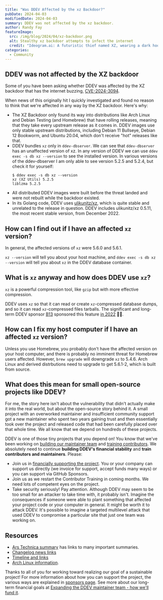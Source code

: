 ```yaml
---
title: "Was DDEV Affected by the xz Backdoor?"
pubDate: 2024-04-03
modifiedDate: 2024-04-03
summary: DDEV was not affected by the xz backdoor.
author: Randy Fay
featureImage:
  src: /img/blog/2024/04/xz-backdoor.png
  alt: Stealthy xz backdoor attempts to infect the internet
  credit: "Ideogram.ai: A futuristic thief named XZ, wearing a dark hoodie and armed with a sleek high-tech device. The device glows with a menacing red light, as XZ stealthily navigates the complex web of interconnected computers, searching for vulnerable targets."
categories:
  - Community
---
```


## DDEV was not affected by the XZ backdoor

Some of you have been asking whether DDEV was affected by the XZ backdoor that has the internet buzzing, [CVE-2024-3094](https://nvd.nist.gov/vuln/detail/CVE-2024-3094).

When news of this originally hit I quickly investigated and found no reason to think that we're affected in any way by the XZ backdoor. Here's why:

- The XZ Backdoor only found its way into distributions like Arch Linux and Debian Testing (and Homebrew) that have rolling releases, meaning that they take every upstream release as it comes in. DDEV images use only stable upstream distributions, including Debian 11 Bullseye, Debian 12 Bookworm, and Ubuntu 20.04, which don't receive "hot" releases like that.
- DDEV bundles `xz` only in `ddev-dbserver`. We can see that `ddev-dbserver` has an unaffected version of xz. In any version of DDEV we can use `ddev exec -s db xz --version` to see the installed version. In various versions of the ddev-dbserver I am only able to see version 5.2.5 and 5.2.4, but check it for yourself:
  ```
  $ ddev exec -s db xz --version
  xz (XZ Utils) 5.2.5
  liblzma 5.2.5
  ```
- All distributed DDEV images were built before the threat landed and were not rebuilt while the backdoor existed.
- In its Golang code, DDEV uses [ulikunitz/xz](https://github.com/ulikunitz/xz), which is quite stable and unrelated to the release in question. DDEV includes ulikunitz/xz 0.5.11, the most recent stable version, from December 2022.

## How can I find out if I have an affected `xz` version?

In general, the affected versions of `xz` were 5.6.0 and 5.6.1.

`xz --version` will tell you about your host machine, and `ddev exec -s db xz --version` will tell you about `xz` in the DDEV database container.

## What is `xz` anyway and how does DDEV use `xz`?

`xz` is a powerful compression tool, like `gzip` but with more effective compression.

DDEV uses `xz` so that it can read or create `xz`-compressed database dumps, and so it can read `xz`-compressed files tarballs. The significant and long-term DDEV sponsor [B13](https://b13.com/) sponsored this feature [in 2022](https://github.com/ddev/ddev/pull/3721) 🙏🏼.

## How can I fix my host computer if I have an affected `xz` version?

Unless you use Homebrew, you probably don't have the affected version on your host computer, and there is probably no imminent threat for Homebrew users affected. However, `brew upgrade` will downgrade `xz` to 5.4.6. Arch Linux and derived distrbutions need to upgrade to get 5.6.1-2, which is built from source.

## What does this mean for small open-source projects like DDEV?

For me, the story here isn't about the vulnerability that didn't actually make it into the real world, but about the open-source story behind it. A small project with an overworked maintainer and insufficient community support got a new maintainer who spent two years gaining trust and then essentially took over the project and released code that had been carefully placed over that whole time. We all know that we depend on hundreds of these projects.

DDEV is one of those tiny projects that you depend on! You know that we've been working on [building our maintainer team](expanding-ddev-maintainer-team.md) and [training contributors](contributor-training.md). We absolutely need to continue **building DDEV's financial stability** and **train contributors and maintainers**. Please:

- Join us in [financially supporting the project](https://github.com/sponsors/ddev). You or your company can support us directly (we invoice for support, accept funds many ways) or you can support via GitHub Sponsors.
- Join us as we restart the Contributor Training in coming months. We need lots of competent eyes on the project.
- Take security seriously! Pay attention. Although DDEV may seem to be too small for an attacker to take time with, it probably isn't. Imagine the consequences if someone were able to plant something that affected your project code or your computer in general. It might be worth it to attack DDEV. It's possible to imagine a targeted multilevel attack that used DDEV to compromise a particular site that just one team was working on.

## Resources

- [Ars Technica summary](https://arstechnica.com/security/2024/04/what-we-know-about-the-xz-utils-backdoor-that-almost-infected-the-world/) has links to many important summaries.
- [Changelog news links](https://changelog.com/news/88/email)
- [Timeline and links](https://boehs.org/node/everything-i-know-about-the-xz-backdoor)
- [Arch Linux information](https://archlinux.org/news/the-xz-package-has-been-backdoored/).

Thanks to all of you for working toward realizing our goal of a sustainable project! For more information about how you can support the project, the various ways are explained in [sponsors page](https://github.com/sponsors/ddev). See more about our long-term financial goals at [Expanding the DDEV maintainer team - how we'll fund it](expanding-ddev-maintainer-team.md).

